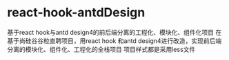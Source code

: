 # react-hook-antdDesign
基于react hook与antd design4的前后端分离的工程化、模块化、组件化项目
在基于尚硅谷谷粒直聘项目，用react hook 和antd design4进行改造，实现前后端分离的模块化、组件化、工程化的全栈项目
项目样式都是采用less文件
